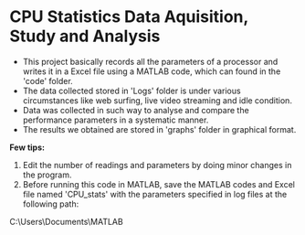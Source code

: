 # CPU Statistics Data Aquisition, Study and Analysis
* This project basically records all the parameters of a processor and writes it in a Excel file using a MATLAB code, which can found in the 'code' folder.
* The data collected stored in 'Logs' folder is under various circumstances like web surfing, live video streaming and idle condition.
* Data was collected in such way to analyse and compare the performance parameters in a systematic manner.
* The results we obtained are stored in 'graphs' folder in graphical format.



<b> Few tips: </b>
1. Edit the number of readings and parameters by doing minor changes in the program.
2. Before running this code in MATLAB, save the MATLAB codes and Excel file named 'CPU_stats' with the parameters specified in log files at the following path:


C:\Users\Documents\MATLAB
